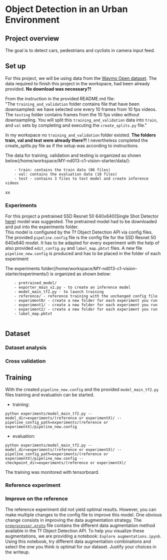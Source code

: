 # Object Detection in an Urban Environment

## Project overview
The goal is to detect cars, pedestrians and cyclists in camera input feed.  

## Set up

For this project, we will be using data from the [Waymo Open dataset](https://waymo.com/open/).
The data required to finish this project in the workspace, had been already provided. **No download was necessary?!**  

From the instruction in the provided README.md file:  
"The `training_and_validation` folder contains file that have been downsampled: we have selected one every 10 frames from 10 fps videos.  The `testing` folder contains frames from the 10 fps video without downsampling. You will split this `training_and_validation` data into `train`, and `val` sets by completing and executing the `create_splits.py` file."  

In my workspace no `training_and_validation` folder existed. **The folders train, val and test were already there?!**
I nevertheless completed the create_splits.py file as if the setup was according to instructions.  
  
The data for training, validation and testing is organized as shown below(/home/workspace/MY-nd013-c1-vision-starter/data/):
```
    - train: contains the train data (86 files)
    - val: contains the evaluation data (10 files)
    - test - contains 3 files to test model and create inference videos
```
xx

### Experiments

For this project a pretrained SSD Resnet 50 640x640(Single Shot Detector  [here](https://arxiv.org/pdf/1512.02325.pdf)) model was suggested.
The pretrained model had to be downloaded and put into the experiments folder.  
This model is configured by the Tf Object Detection API via config files.  
The provided `pipeline.config` file is the config file for the SSD Resnet 50 640x640 model.
 It has to be adapted for every experiment with the help of also provided `edit_config.py` and `label_map.pbtxt` files. 
 A new file `pipeline_new.config` is produced and has to be placed in the folder of each experiment  
 
The experiments folder(/home/workspace/MY-nd013-c1-vision-starter/experiments/) is organized as shown below:
```
    - pretrained_model/
    - exporter_main_v2.py - to create an inference model
    - model_main_tf2.py - to launch training
    - reference/ - reference training with the unchanged config file
    - experiment0/ - create a new folder for each experiment you run
    - experiment1/ - create a new folder for each experiment you run
    - experiment2/ - create a new folder for each experiment you run
    - label_map.pbtxt
    
```

## Dataset

### Dataset analysis


### Cross validation


## Training
With the created `pipeline_new.config`  and the provided `model_main_tf2.py` files training and evaluation can be started.

* training:
```
python experiments/model_main_tf2.py --model_dir=experiments/(reference or experimentX)/ --pipeline_config_path=experiments/(reference or experimentX)/pipeline_new.config
```
* evaluation:
```
python experiments/model_main_tf2.py --model_dir=experiments/(reference or experimentX)/ --pipeline_config_path=experiments/(reference or experimentX)/pipeline_new.config --checkpoint_dir=experiments/(reference or experimentX)/
```
The training was monitored with  tensorboard.  

### Reference experiment


### Improve on the reference

The reference experiment did not yield optimal results. However, you can make multiple changes to the config file to improve this model. One obvious change consists in improving the data augmentation strategy. The [`preprocessor.proto`](https://github.com/tensorflow/models/blob/master/research/object_detection/protos/preprocessor.proto) file contains the different data augmentation method available in the Tf Object Detection API. To help you visualize these augmentations, we are providing a notebook: `Explore augmentations.ipynb`. Using this notebook, try different data augmentation combinations and select the one you think is optimal for our dataset. Justify your choices in the writeup.

